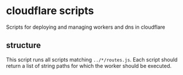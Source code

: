 # cloudflare scripts

Scripts for deploying and managing workers and dns in cloudflare

## structure

This script runs all scripts matching `../*/routes.js`. Each script should return a list of string paths for which the worker should be executed.
